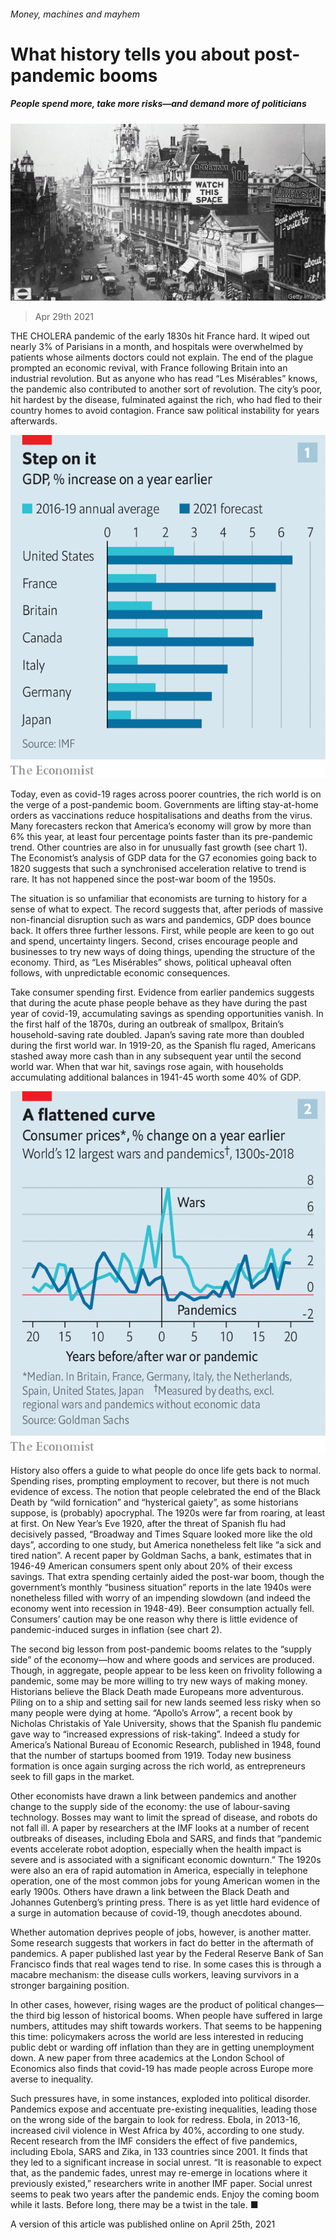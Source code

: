 ###### Money, machines and mayhem

# What history tells you about post-pandemic booms 

##### People spend more, take more risks—and demand more of politicians 

![image](images/20210501_fnp002_0.jpg) 

> Apr 29th 2021 

THE CHOLERA pandemic of the early 1830s hit France hard. It wiped out nearly 3% of Parisians in a month, and hospitals were overwhelmed by patients whose ailments doctors could not explain. The end of the plague prompted an economic revival, with France following Britain into an industrial revolution. But as anyone who has read “Les Misérables” knows, the pandemic also contributed to another sort of revolution. The city’s poor, hit hardest by the disease, fulminated against the rich, who had fled to their country homes to avoid contagion. France saw political instability for years afterwards.

![image](images/20210501_FNC026.png) 


Today, even as covid-19 rages across poorer countries, the rich world is on the verge of a post-pandemic boom. Governments are lifting stay-at-home orders as vaccinations reduce hospitalisations and deaths from the virus. Many forecasters reckon that America’s economy will grow by more than 6% this year, at least four percentage points faster than its pre-pandemic trend. Other countries are also in for unusually fast growth (see chart 1). The Economist’s analysis of GDP data for the G7 economies going back to 1820 suggests that such a synchronised acceleration relative to trend is rare. It has not happened since the post-war boom of the 1950s.


The situation is so unfamiliar that economists are turning to history for a sense of what to expect. The record suggests that, after periods of massive non-financial disruption such as wars and pandemics, GDP does bounce back. It offers three further lessons. First, while people are keen to go out and spend, uncertainty lingers. Second, crises encourage people and businesses to try new ways of doing things, upending the structure of the economy. Third, as “Les Misérables” shows, political upheaval often follows, with unpredictable economic consequences.

Take consumer spending first. Evidence from earlier pandemics suggests that during the acute phase people behave as they have during the past year of covid-19, accumulating savings as spending opportunities vanish. In the first half of the 1870s, during an outbreak of smallpox, Britain’s household-saving rate doubled. Japan’s saving rate more than doubled during the first world war. In 1919-20, as the Spanish flu raged, Americans stashed away more cash than in any subsequent year until the second world war. When that war hit, savings rose again, with households accumulating additional balances in 1941-45 worth some 40% of GDP.

![image](images/20210501_FNC029.png) 


History also offers a guide to what people do once life gets back to normal. Spending rises, prompting employment to recover, but there is not much evidence of excess. The notion that people celebrated the end of the Black Death by “wild fornication” and “hysterical gaiety”, as some historians suppose, is (probably) apocryphal. The 1920s were far from roaring, at least at first. On New Year’s Eve 1920, after the threat of Spanish flu had decisively passed, “Broadway and Times Square looked more like the old days”, according to one study, but America nonetheless felt like “a sick and tired nation”. A recent paper by Goldman Sachs, a bank, estimates that in 1946-49 American consumers spent only about 20% of their excess savings. That extra spending certainly aided the post-war boom, though the government’s monthly “business situation” reports in the late 1940s were nonetheless filled with worry of an impending slowdown (and indeed the economy went into recession in 1948-49). Beer consumption actually fell. Consumers’ caution may be one reason why there is little evidence of pandemic-induced surges in inflation (see chart 2).

The second big lesson from post-pandemic booms relates to the “supply side” of the economy—how and where goods and services are produced. Though, in aggregate, people appear to be less keen on frivolity following a pandemic, some may be more willing to try new ways of making money. Historians believe the Black Death made Europeans more adventurous. Piling on to a ship and setting sail for new lands seemed less risky when so many people were dying at home. “Apollo’s Arrow”, a recent book by Nicholas Christakis of Yale University, shows that the Spanish flu pandemic gave way to “increased expressions of risk-taking”. Indeed a study for America’s National Bureau of Economic Research, published in 1948, found that the number of startups boomed from 1919. Today new business formation is once again surging across the rich world, as entrepreneurs seek to fill gaps in the market.

Other economists have drawn a link between pandemics and another change to the supply side of the economy: the use of labour-saving technology. Bosses may want to limit the spread of disease, and robots do not fall ill. A paper by researchers at the IMF looks at a number of recent outbreaks of diseases, including Ebola and SARS, and finds that “pandemic events accelerate robot adoption, especially when the health impact is severe and is associated with a significant economic downturn.” The 1920s were also an era of rapid automation in America, especially in telephone operation, one of the most common jobs for young American women in the early 1900s. Others have drawn a link between the Black Death and Johannes Gutenberg’s printing press. There is as yet little hard evidence of a surge in automation because of covid-19, though anecdotes abound.

Whether automation deprives people of jobs, however, is another matter. Some research suggests that workers in fact do better in the aftermath of pandemics. A paper published last year by the Federal Reserve Bank of San Francisco finds that real wages tend to rise. In some cases this is through a macabre mechanism: the disease culls workers, leaving survivors in a stronger bargaining position.

In other cases, however, rising wages are the product of political changes—the third big lesson of historical booms. When people have suffered in large numbers, attitudes may shift towards workers. That seems to be happening this time: policymakers across the world are less interested in reducing public debt or warding off inflation than they are in getting unemployment down. A new paper from three academics at the London School of Economics also finds that covid-19 has made people across Europe more averse to inequality.

Such pressures have, in some instances, exploded into political disorder. Pandemics expose and accentuate pre-existing inequalities, leading those on the wrong side of the bargain to look for redress. Ebola, in 2013-16, increased civil violence in West Africa by 40%, according to one study. Recent research from the IMF considers the effect of five pandemics, including Ebola, SARS and Zika, in 133 countries since 2001. It finds that they led to a significant increase in social unrest. “It is reasonable to expect that, as the pandemic fades, unrest may re-emerge in locations where it previously existed,” researchers write in another IMF paper. Social unrest seems to peak two years after the pandemic ends. Enjoy the coming boom while it lasts. Before long, there may be a twist in the tale. ■

A version of this article was published online on April 25th, 2021

